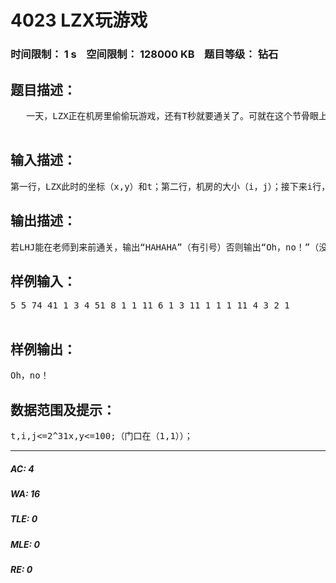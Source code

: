 # 4023 LZX玩游戏   
### 时间限制： 1 s&nbsp;&nbsp;&nbsp;&nbsp;空间限制： 128000 KB&nbsp;&nbsp;&nbsp;&nbsp;题目等级： 钻石  
## 题目描述：  

<pre>
   一天，LZX正在机房里偷偷玩游戏，还有T秒就要通关了。可就在这个节骨眼上，老师突然出现在门口，并发现了他可疑的行为，朝他走去。可机房里有些地方摆了椅子，老师需要花额外的时间来移开椅子（LZX的防御工事？？？？？？）。设LZX可以在通关后瞬间关闭网页，请问他能逃过老师的法眼吗？？？  

</pre>
  
  
## 输入描述：  

<pre>
第一行，LZX此时的坐标（x,y）和t；第二行，机房的大小（i，j）；接下来i行，每行j个数第m行n列代表老师经过m，n时需要的时间
</pre>
  
  
## 输出描述：  

<pre>
若LHJ能在老师到来前通关，输出“HAHAHA”（有引号）否则输出“Oh，no！”（没有引号）
</pre>
  
  
## 样例输入：  

<pre>
5 5 74 41 1 3 4 51 8 1 1 11 6 1 3 11 1 1 1 11 4 3 2 1  

</pre>
  
  
## 样例输出：  

<pre>
Oh，no！
</pre>
  
  
## 数据范围及提示：  

<pre>
t,i,j<=2^31x,y<=100;（门口在（1,1））；
</pre>
  
  
***  

##### AC: 4  
##### WA: 16  
##### TLE: 0  
##### MLE: 0  
##### RE: 0  
